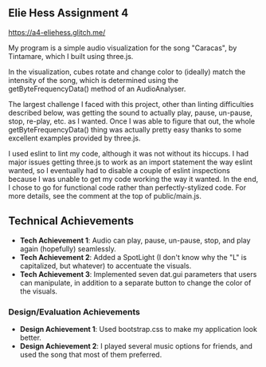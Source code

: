 ## Elie Hess Assignment 4

https://a4-eliehess.glitch.me/

My program is a simple audio visualization for the song "Caracas", by Tintamare, which I built using three.js.

In the visualization, cubes rotate and change color to (ideally) match the intensity of the song, which is determined using the getByteFrequencyData() method of an AudioAnalyser.

The largest challenge I faced with this project, other than linting difficulties described below, was getting the sound to actually play, pause, un-pause, stop, re-play, etc. as I wanted. Once I was able to figure that out, the whole getByteFrequencyData() thing was actually pretty easy thanks to some excellent examples provided by three.js.

I used eslint to lint my code, although it was not without its hiccups. I had major issues getting three.js to work as an import statement the way eslint wanted, so I eventually had to disable a couple of eslint inspections because I was unable to get my code working the way it wanted. In the end, I chose to go for functional code rather than perfectly-stylized code. For more details, see the comment at the top of public/main.js.

## Technical Achievements
- **Tech Achievement 1**: Audio can play, pause, un-pause, stop, and play again (hopefully) seamlessly.
- **Tech Achievement 2**: Added a SpotLight (I don't know why the "L" is capitalized, but whatever) to accentuate the visuals.
- **Tech Achievement 3**: Implemented seven dat.gui parameters that users can manipulate, in addition to a separate button to change the color of the visuals.


### Design/Evaluation Achievements
- **Design Achievement 1**: Used bootstrap.css to make my application look better.
- **Design Achievement 2**: I played several music options for friends, and used the song that most of them preferred.
